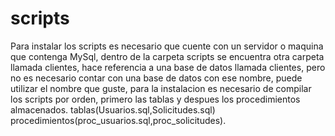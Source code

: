 # scripts
Para instalar los scripts es necesario que cuente con un servidor o maquina que contenga MySql, dentro de la carpeta scripts se encuentra otra carpeta llamada clientes, hace referencia a una base de datos llamada clientes, pero no es necesario contar con una base de datos con ese nombre, puede utilizar el nombre que guste, para la instalacion es necesario de compilar los scripts por orden, primero las tablas y despues los procedimientos almacenados.
tablas(Usuarios.sql,Solicitudes.sql)
procedimientos(proc_usuarios.sql,proc_solicitudes).